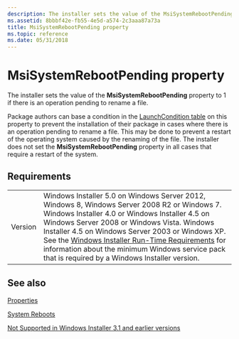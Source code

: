 ```yaml
---
description: The installer sets the value of the MsiSystemRebootPending property to 1 if there is an operation pending to rename a file.
ms.assetid: 8bbbf42e-fb55-4e5d-a574-2c3aaa87a73a
title: MsiSystemRebootPending property
ms.topic: reference
ms.date: 05/31/2018
---
```


# MsiSystemRebootPending property

The installer sets the value of the **MsiSystemRebootPending** property to 1 if there is an operation pending to rename a file.

Package authors can base a condition in the [LaunchCondition table](launchcondition-table.md) on this property to prevent the installation of their package in cases where there is an operation pending to rename a file. This may be done to prevent a restart of the operating system caused by the renaming of the file. The installer does not set the **MsiSystemRebootPending** property in all cases that require a restart of the system.

## Requirements



|                    |                                                                                                                                                                                                                                                                                                                                                                                                                                                      |
|--------------------|------------------------------------------------------------------------------------------------------------------------------------------------------------------------------------------------------------------------------------------------------------------------------------------------------------------------------------------------------------------------------------------------------------------------------------------------------|
| Version<br/> | Windows Installer 5.0 on Windows Server 2012, Windows 8, Windows Server 2008 R2 or Windows 7. Windows Installer 4.0 or Windows Installer 4.5 on Windows Server 2008 or Windows Vista. Windows Installer 4.5 on Windows Server 2003 or Windows XP. See the [Windows Installer Run-Time Requirements](windows-installer-portal.md) for information about the minimum Windows service pack that is required by a Windows Installer version.<br/> |



## See also

<dl> <dt>

[Properties](properties.md)
</dt> <dt>

[System Reboots](system-reboots.md)
</dt> <dt>

[Not Supported in Windows Installer 3.1 and earlier versions](not-supported-in-windows-installer-version-3-1.md)
</dt> </dl>

 

 




